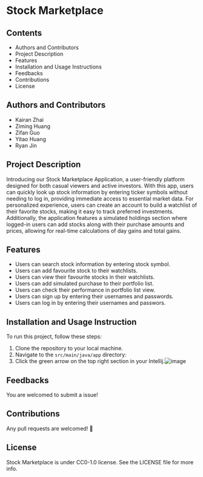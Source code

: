 # Stock Marketplace

## Contents
- Authors and Contributors
- Project Description
- Features
- Installation and Usage Instructions
- Feedbacks
- Contributions
- License

## Authors and Contributors
- Kairan Zhai
- Ziming Huang
- Zifan Guo
- Yitao Huang
- Ryan Jin

## Project Description
Introducing our Stock Marketplace Application, a user-friendly platform designed for both casual viewers and active investors. With this app, users can quickly look up stock information by entering ticker symbols without needing to log in, providing immediate access to essential market data. For personalized experience, users can create an account to build a watchlist of their favorite stocks, making it easy to track preferred investments. Additionally, the application features a simulated holdings section where logged-in users can add stocks along with their purchase amounts and prices, allowing for real-time calculations of day gains and total gains.

## Features
- Users can search stock information by entering stock symbol.
- Users can add favourite stock to their watchlists.
- Users can view their favourite stocks in their watchlists.
- Users can add simulated purchase to their portfolio list.
- Users can check their performance in portfolio list view.
- Users can sign up by entering their usernames and passwords.
- Users can log in by entering their usernames and passwors.

## Installation and Usage Instruction
To run this project, follow these steps:

1. Clone the repository to your local machine.
2. Navigate to the `src/main/java/app` directory:
3. Click the green arrow on the top right section in your Intellij.![image](https://github.com/user-attachments/assets/a31de5dc-624e-4e24-938c-1cc258b78c23)

## Feedbacks
You are welcomed to submit a issue!

## Contributions
Any pull requests are welcomed! 💖

## License
Stock Marketplace is under CC0-1.0 license. See the LICENSE file for more info.










